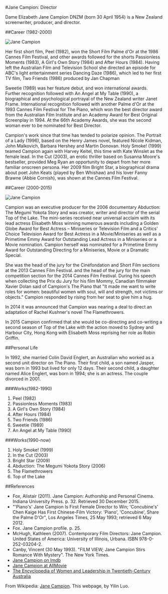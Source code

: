 #Jane Campion: Director

Dame Elizabeth Jane Campion DNZM (born 30 April 1954) is a New Zealand screenwriter, producer, and director.

##Career (1982-2000)

![Jane Campion](https://images.app.goo.gl/GUVF8qSZZ1JQysnR6)

Her first short film, Peel (1982), won the Short Film Palme d'Or 
        at the 1986 Cannes Film Festival, and other awards followed for 
        the shorts Passionless Moments (1983), A Girl's Own Story (1984) 
        and After Hours (1984). Having left the Australian Film and Television 
        School she directed an episode for ABC's light entertainment series 
        Dancing Daze (1986), which led to her first TV film, Two Friends (1986) produced by Jan Chapman

 Sweetie (1989) was her feature debut, and won international awards. 
        Further recognition followed with An Angel at My Table (1990), a 
        biographical and psychological portrayal of the New Zealand writer 
        Janet Frame. International recognition followed with another Palme d'Or 
        at the 1993 Cannes Film Festival for The Piano, which won the best director 
        award from the Australian Film Institute and an Academy Award for 
        Best Original Screenplay in 1994. At the 66th Academy Awards, 
        she was the second woman ever to be nominated for Best Director.

Campion's work since that time has tended to polarize opinion. 
        The Portrait of a Lady (1996), based on the Henry James novel, 
        featured Nicole Kidman, John Malkovich, Barbara Hershey and Martin Donovan. 
        Holy Smoke! (1999) teamed Campion again with Harvey Keitel, this time with 
        Kate Winslet as the female lead. In the Cut (2003), an erotic thriller based 
        on Susanna Moore's bestseller, provided Meg Ryan an opportunity to depart 
        from her more familiar onscreen persona. Her 2009 film Bright Star, a 
        biographical drama about poet John Keats (played by Ben Whishaw) and his 
        lover Fanny Brawne (Abbie Cornish), was shown at the Cannes Film Festival.

 ##Career (2000-2015)

![Jane Campion](https://images.app.goo.gl/xpajrtyVG4YzEtnc6)

Campion was an executive producer for the 2006 documentary Abduction: 
        The Megumi Yokota Story and was creator, writer and director of the serial
         Top of the Lake. The mini-series received near universal acclaim with its 
         lead actress Elisabeth Moss winning numerous awards including a Golden Globe 
         Award for Best Actress – Miniseries or Television Film and a Critics' Choice 
         Television Award for Best Actress in a Movie/Miniseries as well as a Primetime 
         Emmy Award for Outstanding Lead Actress in a Miniseries or a Movie nomination. 
         Campion herself was nominated for a Primetime Emmy Award for Outstanding Directing 
         for a Miniseries, Movie or a Dramatic Special.

She was the head of the jury for the Cinéfondation and Short Film sections 
        at the 2013 Cannes Film Festival. and the head of the jury for the main 
        competition section for the 2014 Cannes Film Festival. During his speech when 
        collecting the Prix du Jury for his film Mommy, Canadian filmmaker Xavier Dolan 
        said of Campion's The Piano that "It made me want to write roles for women: 
        beautiful women with soul, will and strength, not victims or objects." 
        Campion responded by rising from her seat to give him a hug.

In 2014 it was announced that Campion was nearing a deal to direct an adaptation 
        of Rachel Kushner's novel The Flamethrowers.       

In 2015 Campion confirmed that she would be co-directing and co-writing a second 
            season of Top of the Lake with the action moved to Sydney and Harbour City, 
            Hong Kong with Elisabeth Moss reprising her role as Robin Griffin.

##Personal Life

In 1992, she married Colin David Englert, an Australian who worked as a second 
        unit director on The Piano. Their first child, a son named Jasper, was born in 
        1993 but lived for only 12 days. Their second child, a daughter named Alice Englert,
         was born in 1994; she is an actress. The couple divorced in 2001.


 ###Works(1982-1990)

1. Peel (1982)
2. Passionless Moments (1983)
3. A Girl's Own Story (1984)
4. After Hours (1984)
5. Two Friends (1986)
6. Sweetie (1989)
7. An Angel at My Table (1990)


###Works(1990-now)

1. Holy Smoke! (1999)
2. In the Cut (2003)
3. Bright Star (2009)
4. Abduction: The Megumi Yokota Story (2006)
5. The Flamethrowers
6. Top of the Lake
                          
##References
- Fox, Alistair (2011). Jane Campion: Authorship and Personal Cinema. Indiana University Press. p. 32. Retrieved 30 December 2015.
- "'Piano's' Jane Campion Is First Female Director to Win; 'Concubine's' Chen Kaige Has First Chinese-Film Victory: 'Piano', 'Concubine', Share the Palme D'Or", Los Angeles Times, 25 May 1993; retrieved 6 May 2012.
- Fox. Jane Campion profile. p. 25.
- McHugh, Kathleen (2007). Contemporary Film Directors: Jane Campion. United States of America: University of Illinois, Urbana. ISBN 978-0-252-03204-2.
- Canby, Vincent (30 May 1993). "FILM VIEW; Jane Campion Stirs Romance With Mystery". The New York Times.
- [Jane Campion on Imdb](https://www.imdb.com/name/nm0001005/)
- [Jane Campion at AllMovie](https://www.allmovie.com/artist/p83988)
- [The Encyclopedia of Women and Leadership in Twentieth-Century Australia](http://www.womenaustralia.info/leaders/biogs/WLE0293b.htm)

From Wikipedia: [Jane Campion](https://en.wikipedia.org/wiki/Jane_Campion). This webpage, by Yilin Luo.





